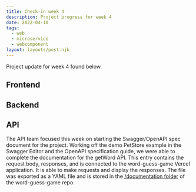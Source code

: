 ```yaml
---
title: Check-in week 4
description: Project progress for week 4
date: 2022-04-10
tags:
  - web
  - microservice
  - webcomponent
layout: layouts/post.njk
---
```


Project update for week 4 found below.

## Frontend

## Backend 

## API
The API team focused this week on starting the Swagger/OpenAPI spec document for the project. Working off the demo PetStore example in the Swagger Editor and the OpenAPI specification guide, we were able to complete the documentation for the getWord API. This entry contains the request body, responses, and is connected to the word-guess-game Vercel application. It is able to make requests and display the responses. The file was exported as a YAML file and is stored in the [/documentation folder](https://github.com/jforcina20/word-guessing-game/tree/main/documentation) of the word-guess-game repo. 
